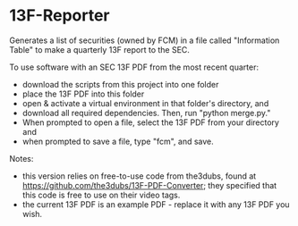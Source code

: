 # 13F-Reporter
Generates a list of securities (owned by FCM) in a file called "Information Table" to make a quarterly 13F report to the SEC.

To use software with an SEC 13F PDF from the most recent quarter:
- download the scripts from this project into one folder
- place the 13F PDF into this folder
- open & activate a virtual environment in that folder's directory, and
- download all required dependencies. Then, run "python merge.py."
- When prompted to open a file, select the 13F PDF from your directory and
- when prompted to save a file, type "fcm", and save.

Notes:
- this version relies on free-to-use code from the3dubs, found at https://github.com/the3dubs/13F-PDF-Converter; they specified that this code is free to use on their video tags.
- the current 13F PDF is an example PDF - replace it with any 13F PDF you wish.
